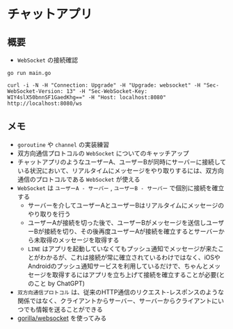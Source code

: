 # チャットアプリ
## 概要
- `WebSocket` の接続確認
```
go run main.go

curl -i -N -H "Connection: Upgrade" -H "Upgrade: websocket" -H "Sec-WebSocket-Version: 13" -H "Sec-WebSocket-Key: WIY4slX50bnnSF1GaedKhg==" -H "Host: localhost:8080" http://localhost:8080/ws
```


## メモ
- `goroutine` や `channel` の実装練習
- 双方向通信プロトコルの `WebSocket` についてのキャッチアップ
- チャットアプリのようなユーザーA、ユーザーBが同時にサーバーに接続している状況において、リアルタイムにメッセージをやり取りするには、双方向通信のプロトコルである `WebSocket` が使える
- `WebSocket` は `ユーザーA - サーバー` , `ユーザーB - サーバー` で個別に接続を確立する
  - サーバーを介してユーザーAとユーザーBはリアルタイムにメッセージのやり取りを行う
  - ユーザーAが接続を切った後で、ユーザーBがメッセージを送信しユーザーBが接続を切り、その後再度ユーザーAが接続を確立するとサーバーから未取得のメッセージを取得する
  - `LINE` はアプリを起動していなくてもプッシュ通知でメッセージが来たことがわかるが、これは接続が常に確立されているわけではなく、iOSやAndroidのプッシュ通知サービスを利用しているだけで、ちゃんとメッセージを取得するにはアプリを立ち上げて接続を確立することが必要(とのこと by ChatGPT)
- `双方向通信プロトコル` は、従来のHTTP通信のリクエスト-レスポンスのような関係ではなく、クライアントからサーバー、サーバーからクライアントにいつでも情報を送ることができる
- [gorilla/websocket](https://github.com/gorilla/websocket) を使ってみる
